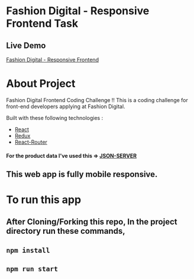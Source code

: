 # Fashion Digital - Responsive Frontend Task

## Live Demo

[Fashion Digital - Responsive Frontend](https://fashion-digital.netlify.app/)

# About Project

Fashion Digital Frontend Coding Challenge !!
This is a coding challenge for front-end developers applying at Fashion Digital.

Built with these following technologies :

- [React](https://facebook.github.io/react/)
- [Redux](http://redux.js.org/)
- [React-Router](https://reactrouter.com/)

#### For the product data I've used this => [JSON-SERVER](https://s3-eu-west-1.amazonaws.com/fid-recruiting/fid-task-4-ffront-products.json)

## This web app is fully mobile responsive.

# To run this app

## After Cloning/Forking this repo, In the project directory run these commands,

## `npm install`

## `npm run start`

